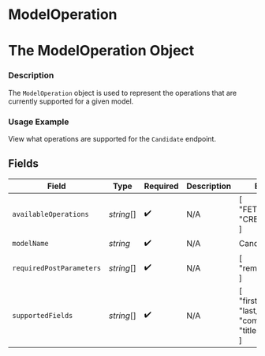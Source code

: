 # ModelOperation

# The ModelOperation Object
### Description
The `ModelOperation` object is used to represent the operations that are currently supported for a given model.

### Usage Example
View what operations are supported for the `Candidate` endpoint.


## Fields

| Field                                             | Type                                              | Required                                          | Description                                       | Example                                           |
| ------------------------------------------------- | ------------------------------------------------- | ------------------------------------------------- | ------------------------------------------------- | ------------------------------------------------- |
| `availableOperations`                             | *string*[]                                        | :heavy_check_mark:                                | N/A                                               | [<br/>"FETCH",<br/>"CREATE"<br/>]                 |
| `modelName`                                       | *string*                                          | :heavy_check_mark:                                | N/A                                               | Candidate                                         |
| `requiredPostParameters`                          | *string*[]                                        | :heavy_check_mark:                                | N/A                                               | [<br/>"remote_user_id"<br/>]                      |
| `supportedFields`                                 | *string*[]                                        | :heavy_check_mark:                                | N/A                                               | [<br/>"first_name",<br/>"last_name",<br/>"company",<br/>"title"<br/>] |